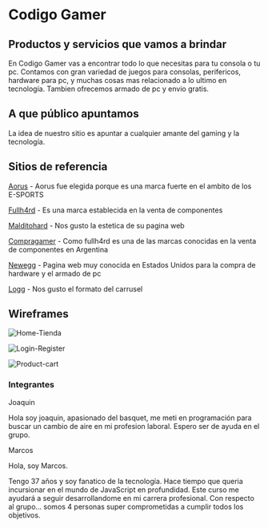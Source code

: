 # Codigo Gamer

## Productos y servicios que vamos a brindar

En Codigo Gamer vas a encontrar todo lo que necesitas para tu consola o tu pc. Contamos con gran variedad de juegos para consolas, perifericos, hardware para pc, y muchas cosas mas relacionado a lo ultimo en tecnología. Tambien ofrecemos armado de pc y envio gratis.

## A que público apuntamos

La idea de nuestro sitio es apuntar a cualquier amante del gaming y la tecnología.

## Sitios de referencia

[Aorus](www.aorus.com) - Aorus fue elegida porque es una marca fuerte en el ambito de los E-SPORTS

[Fullh4rd](www.fullh4rd.com.ar) - Es una marca establecida en la venta de componentes

[Malditohard](https://www.malditohard.com.ar) - Nos gusto la estetica de su pagina web

[Compragamer](https://compragamer.com/) - Como fullh4rd es una de las marcas conocidas en la venta de componentes en Argentina

[Newegg](https://www.newegg.com/) - Pagina web muy conocida en Estados Unidos para la compra de hardware y el armado de pc

[Logg](www.logg.com.ar) - Nos gusto el formato del carrusel

## Wireframes

![Home-Tienda](https://media.discordapp.net/attachments/950940935771017256/954075244912590898/HOME-TIENDA.jpeg?width=460&height=473)

![Login-Register](https://images-ext-1.discordapp.net/external/hFL99SYK5eYKCyHfexcVSvm-vY2ifPP9MPpDOfbpvfQ/%3Fwidth%3D598%26height%3D473/https/media.discordapp.net/attachments/950940935771017256/954075245197815808/LOGIN-REGISTER.jpg)

![Product-cart](https://images-ext-1.discordapp.net/external/XptrzuNEexNdJc2mVNKdriuhNFb15asp4poZYUJPmrE/%3Fwidth%3D1025%26height%3D313/https/media.discordapp.net/attachments/950940935771017256/954075245495590942/PRODUCT-CART.jpeg)

### Integrantes

Joaquin

Hola soy joaquin, apasionado del basquet, me meti en programación para buscar un cambio de aire en mi profesion laboral. Espero ser de ayuda en el grupo.


Marcos

Hola, soy Marcos.

Tengo 37 años y soy fanatico de la tecnología.
Hace tiempo que queria incursionar en el mundo de JavaScript en profundidad. Este curso me ayudará a seguir desarrollandome en mi carrera profesional.
Con respecto al grupo... somos 4 personas super comprometidas a cumplir todos los objetivos. 
